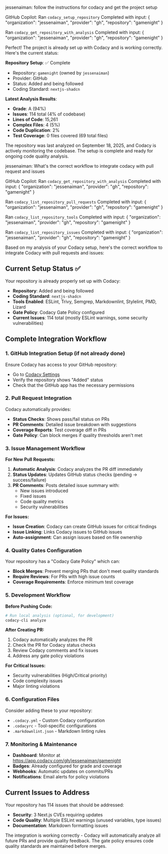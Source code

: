 jessenaiman: follow the instructions for codacy and get the project setup

GitHub Copilot: Ran `codacy_setup_repository`
Completed with input: {
"organization": "jessenaiman",
"provider": "gh",
"repository": "gamenight"
}

Ran `codacy_get_repository_with_analysis`
Completed with input: {
"organization": "jessenaiman",
"provider": "gh",
"repository": "gamenight"
}

Perfect! The project is already set up with Codacy and is working correctly. Here's the current status:

**Repository Setup**: ✅ Complete

- Repository: `gamenight` (owned by `jessenaiman`)
- Provider: GitHub
- Status: Added and being followed
- Coding Standard: `nextjs-shadcn`

**Latest Analysis Results**:

- **Grade**: A (94%)
- **Issues**: 114 total (4% of codebase)
- **Lines of Code**: 15,261
- **Complex Files**: 4 (5%)
- **Code Duplication**: 2%
- **Test Coverage**: 0 files covered (69 total files)

The repository was last analyzed on September 18, 2025, and Codacy is actively monitoring the codebase. The setup is complete and ready for ongoing code quality analysis.

jessenaiman: What's the correct workflow to integrate codacy with pull request and issues

GitHub Copilot: Ran `codacy_get_repository_with_analysis`
Completed with input: {
"organization": "jessenaiman",
"provider": "gh",
"repository": "gamenight"
}

Ran `codacy_list_repository_pull_requests`
Completed with input: {
"organization": "jessenaiman",
"provider": "gh",
"repository": "gamenight"
}

Ran `codacy_list_repository_tools`
Completed with input: {
"organization": "jessenaiman",
"provider": "gh",
"repository": "gamenight"
}

Ran `codacy_list_repository_issues`
Completed with input: {
"organization": "jessenaiman",
"provider": "gh",
"repository": "gamenight"
}

Based on my analysis of your Codacy setup, here's the correct workflow to integrate Codacy with pull requests and issues:

## Current Setup Status ✅

Your repository is already properly set up with Codacy:

- **Repository**: Added and being followed
- **Coding Standard**: `nextjs-shadcn`
- **Tools Enabled**: ESLint, Trivy, Semgrep, Markdownlint, Stylelint, PMD, Lizard
- **Gate Policy**: Codacy Gate Policy configured
- **Current Issues**: 114 total (mostly ESLint warnings, some security vulnerabilities)

## Complete Integration Workflow

### 1. **GitHub Integration Setup** (if not already done)

Ensure Codacy has access to your GitHub repository:

- Go to [Codacy Settings](https://app.codacy.com/gh/organizations/jessenaiman/repositories)
- Verify the repository shows "Added" status
- Check that the GitHub app has the necessary permissions

### 2. **Pull Request Integration**

Codacy automatically provides:

- **Status Checks**: Shows pass/fail status on PRs
- **PR Comments**: Detailed issue breakdown with suggestions
- **Coverage Reports**: Test coverage diff in PRs
- **Gate Policy**: Can block merges if quality thresholds aren't met

### 3. **Issue Management Workflow**

**For New Pull Requests:**

1. **Automatic Analysis**: Codacy analyzes the PR diff immediately
2. **Status Updates**: Updates GitHub status checks (pending → success/failure)
3. **PR Comments**: Posts detailed issue summary with:
   - New issues introduced
   - Fixed issues
   - Code quality metrics
   - Security vulnerabilities

**For Issues:**

- **Issue Creation**: Codacy can create GitHub issues for critical findings
- **Issue Linking**: Links Codacy issues to GitHub issues
- **Auto-assignment**: Can assign issues based on file ownership

### 4. **Quality Gates Configuration**

Your repository has a "Codacy Gate Policy" which can:

- **Block Merges**: Prevent merging PRs that don't meet quality standards
- **Require Reviews**: For PRs with high issue counts
- **Coverage Requirements**: Enforce minimum test coverage

### 5. **Development Workflow**

**Before Pushing Code:**

```bash
# Run local analysis (optional, for development)
codacy-cli analyze
```

**After Creating PR:**

1. Codacy automatically analyzes the PR
2. Check the PR for Codacy status checks
3. Review Codacy comments and fix issues
4. Address any gate policy violations

**For Critical Issues:**

- Security vulnerabilities (High/Critical priority)
- Code complexity issues
- Major linting violations

### 6. **Configuration Files**

Consider adding these to your repository:

- `.codacy.yml` - Custom Codacy configuration
- `.codacyrc` - Tool-specific configurations
- `.markdownlint.json` - Markdown linting rules

### 7. **Monitoring & Maintenance**

- **Dashboard**: Monitor at https://app.codacy.com/gh/jessenaiman/gamenight
- **Badges**: Already configured for grade and coverage
- **Webhooks**: Automatic updates on commits/PRs
- **Notifications**: Email alerts for policy violations

## Current Issues to Address

Your repository has 114 issues that should be addressed:

- **Security**: 3 Next.js CVEs requiring updates
- **Code Quality**: Multiple ESLint warnings (unused variables, type issues)
- **Documentation**: Markdown formatting issues

The integration is working correctly - Codacy will automatically analyze all future PRs and provide quality feedback. The gate policy ensures code quality standards are maintained before merges.
